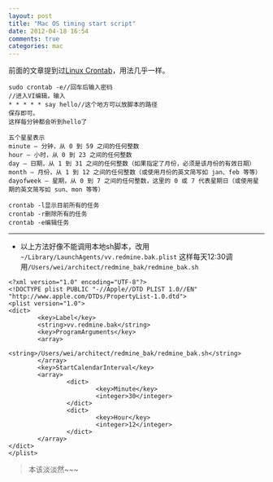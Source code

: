 ```yaml
---
layout: post
title: "Mac OS timing start script"
date: 2012-04-18 16:54
comments: true
categories: mac
---
```


前面的文章提到过[Linux Crontab](http://livv.github.com/blog/2012/03/01/linux-crontab/)，用法几乎一样。

```
sudo crontab -e//回车后输入密码
//进入VI编辑，输入
* * * * * say hello//这个地方可以放脚本的路径
保存即可。
这样每分钟都会听到hello了
```
```
五个星星表示
minute — 分钟，从 0 到 59 之间的任何整数 
hour — 小时，从 0 到 23 之间的任何整数 
day — 日期，从 1 到 31 之间的任何整数（如果指定了月份，必须是该月份的有效日期） 
month — 月份，从 1 到 12 之间的任何整数（或使用月份的英文简写如 jan、feb 等等） 
dayofweek — 星期，从 0 到 7 之间的任何整数，这里的 0 或 7 代表星期日（或使用星期的英文简写如 sun、mon 等等）
```
```
crontab -l显示目前所有的任务
crontab -r删除所有的任务
crontab -e编辑任务
```
***
* 以上方法好像不能调用本地sh脚本，改用`~/Library/LaunchAgents/vv.redmine.bak.plist` 这样每天12:30调用`/Users/wei/architect/redmine_bak/redmine_bak.sh`

```
<?xml version="1.0" encoding="UTF-8"?>
<!DOCTYPE plist PUBLIC "-//Apple//DTD PLIST 1.0//EN" "http://www.apple.com/DTDs/PropertyList-1.0.dtd">
<plist version="1.0">
<dict>
        <key>Label</key>
        <string>vv.redmine.bak</string>
        <key>ProgramArguments</key>
        <array>
                <string>/Users/wei/architect/redmine_bak/redmine_bak.sh</string>
        </array>
        <key>StartCalendarInterval</key>
        <array>
                <dict>
                        <key>Minute</key>
                        <integer>30</integer>
                </dict>
                <dict>
                        <key>Hour</key>
                        <integer>12</integer>
                </dict>
        </array>
</dict>
</plist>
```

> 本该淡淡然~~~